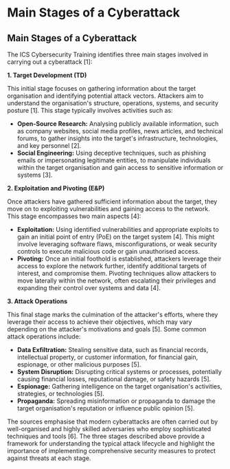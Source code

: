 # Main Stages of a Cyberattack

## Main Stages of a Cyberattack

The ICS Cybersecurity Training identifies three main stages involved in carrying out a cyberattack \[1]:

**1. Target Development (TD)**

This initial stage focuses on gathering information about the target organisation and identifying potential attack vectors. Attackers aim to understand the organisation's structure, operations, systems, and security posture \[1]. This stage typically involves activities such as:

- **Open-Source Research:** Analysing publicly available information, such as company websites, social media profiles, news articles, and technical forums, to gather insights into the target's infrastructure, technologies, and key personnel \[2].
- **Social Engineering:** Using deceptive techniques, such as phishing emails or impersonating legitimate entities, to manipulate individuals within the target organisation and gain access to sensitive information or systems \[3].

**2. Exploitation and Pivoting (E\&P)**

Once attackers have gathered sufficient information about the target, they move on to exploiting vulnerabilities and gaining access to the network. This stage encompasses two main aspects \[4]:

- **Exploitation:** Using identified vulnerabilities and appropriate exploits to gain an initial point of entry (PoE) on the target system \[4]. This might involve leveraging software flaws, misconfigurations, or weak security controls to execute malicious code or gain unauthorised access.
- **Pivoting:** Once an initial foothold is established, attackers leverage their access to explore the network further, identify additional targets of interest, and compromise them. Pivoting techniques allow attackers to move laterally within the network, often escalating their privileges and expanding their control over systems and data \[4].

**3. Attack Operations**

This final stage marks the culmination of the attacker's efforts, where they leverage their access to achieve their objectives, which may vary depending on the attacker's motivations and goals \[5]. Some common attack operations include:

- **Data Exfiltration:** Stealing sensitive data, such as financial records, intellectual property, or customer information, for financial gain, espionage, or other malicious purposes \[5].
- **System Disruption:** Disrupting critical systems or processes, potentially causing financial losses, reputational damage, or safety hazards \[5].
- **Espionage:** Gathering intelligence on the target organisation's activities, strategies, or technologies \[5].
- **Propaganda:** Spreading misinformation or propaganda to damage the target organisation's reputation or influence public opinion \[5].

The sources emphasise that modern cyberattacks are often carried out by well-organised and highly skilled adversaries who employ sophisticated techniques and tools \[6]. The three stages described above provide a framework for understanding the typical attack lifecycle and highlight the importance of implementing comprehensive security measures to protect against threats at each stage.
